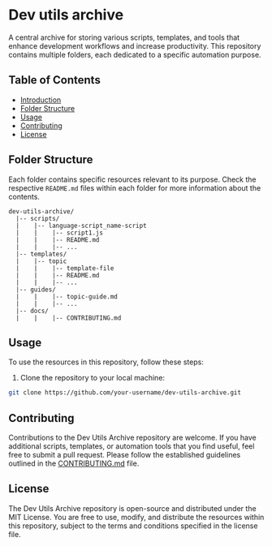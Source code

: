 # Dev utils archive

A central archive for storing various scripts, templates, and tools that enhance development workflows and increase productivity. This repository contains multiple folders, each dedicated to a specific automation purpose.

## Table of Contents

- [Introduction](#introduction)
- [Folder Structure](#folder-structure)
- [Usage](#usage)
- [Contributing](#contributing)
- [License](#license)

## Folder Structure

Each folder contains specific resources relevant to its purpose. Check the respective `README.md` files within each folder for more information about the contents.

```
dev-utils-archive/
  |-- scripts/
  |    |-- language-script_name-script
  |    |    |-- script1.js
  |    |    |-- README.md
  |    |    |-- ...
  |-- templates/
  |    |-- topic
  |    |    |-- template-file
  |    |    |-- README.md
  |    |    |-- ...
  |-- guides/
  |    |    |-- topic-guide.md
  |    |    |-- ...
  |-- docs/
  |    |    |-- CONTRIBUTING.md
```

## Usage

To use the resources in this repository, follow these steps:

1. Clone the repository to your local machine:

```bash
git clone https://github.com/your-username/dev-utils-archive.git
```

## Contributing
Contributions to the Dev Utils Archive repository are welcome. If you have additional scripts, templates, or automation tools that you find useful, feel free to submit a pull request. Please follow the established guidelines outlined in the <a href="./docs/">CONTRIBUTING.md</a> file.

## License
The Dev Utils Archive repository is open-source and distributed under the MIT License. You are free to use, modify, and distribute the resources within this repository, subject to the terms and conditions specified in the license file.